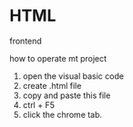 # HTML
frontend

how to operate mt project

1. open the visual basic code
2. create .html file
3. copy and paste this file
4. ctrl + F5
5. click the chrome tab.

